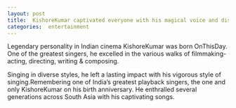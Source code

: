 ```yaml
---
layout: post
title:  KishoreKumar captivated everyone with his magical voice and distinct style of singing 
categories:  entertainment
---
```


Legendary personality in Indian cinema KishoreKumar was born OnThisDay. One of the greatest singers, he excelled in the various walks of filmmaking- acting, directing, writing & composing.

Singing in diverse styles, he left a lasting impact with his vigorous style of singing.Remembering one of India’s greatest playback singers, the one and only KishoreKumar on his birth anniversary. He enthralled several generations across South Asia with his captivating songs. 